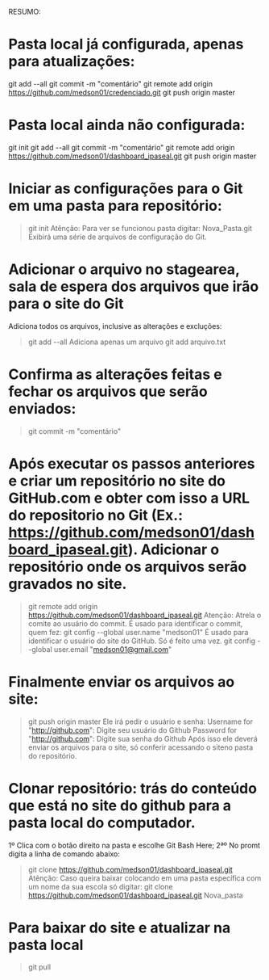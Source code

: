 ﻿RESUMO:

# Pasta local já configurada, apenas para atualizações:
git add --all
git commit -m "comentário"
git remote add origin https://github.com/medson01/credenciado.git
git push origin master

# Pasta local ainda não configurada:
git init
git add --all
git commit -m "comentário"
git remote add origin https://github.com/medson01/dashboard_ipaseal.git
git push origin master

# Iniciar as configurações para o Git em uma pasta para repositório:
> git init
Atênção: Para ver se funcionou pasta digitar:
> Nova_Pasta\.git
Exibirá uma série de arquivos de configuração do Git.

# Adicionar o arquivo no stagearea, sala de espera dos arquivos que irão para o site do Git
Adiciona todos os arquivos, inclusive as alterações e excluções:
> git add --all 
Adiciona apenas um arquivo
> git add arquivo.txt

# Confirma as alterações feitas e fechar os arquivos que serão enviados:
> git commit -m "comentário"

# Após executar os passos anteriores e criar um repositório no site do GitHub.com e obter com isso a URL do repositorio no Git (Ex.: https://github.com/medson01/dashboard_ipaseal.git). Adicionar o repositório onde os arquivos serão gravados no site.
> git remote add origin https://github.com/medson01/dashboard_ipaseal.git
Atenção: 
Atrela o comite ao usuário do commit. É usado para identificar o commit, quem fez:
> git config --global user.name "medson01"
É usado para identificar o usuário do site do GitHub. Só é feito uma vez. 
> git config --global user.email "medson01@gmail.com"

# Finalmente enviar os arquivos ao site:
> git push origin master
Ele irá pedir o usuário e senha:
>Username for "http://github.com": Digite seu usuário do Github 
>Password for "http://github.com": Digite sua senha do Github
Após isso ele deverá enviar os arquivos para o site, só conferir acessando o siteno pasta do repositório.	 

# Clonar repositório: trás do conteúdo que está no site do github para a pasta local do computador.
1º Clica com o botão direito na pasta e escolhe Git Bash Here;
2ªº No promt digita a linha de comando abaixo:
> git clone https://github.com/medson01/dashboard_ipaseal.git
Atênção: Caso queira baixar colocando em uma pasta específica com um nome 
da sua escola só digitar:
> git clone https://github.com/medson01/dashboard_ipaseal.git Nova_pasta

# Para baixar do site e atualizar na pasta local
> git pull







